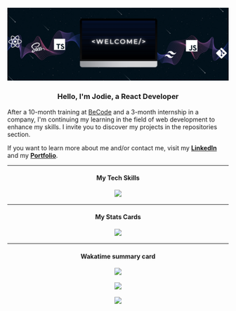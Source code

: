 ![](banniere.png)

<h3 align="center">Hello, I'm Jodie, a React Developer</h3>

After a 10-month training at [BeCode](https://becode.org/) and a 3-month internship in a company, I'm continuing my learning in the field of web development to enhance my skills. I invite you to discover my projects in the repositories section.

If you want to learn more about me and/or contact me, visit my **[LinkedIn](https://www.linkedin.com/in/jodieaddis/)** and my **[Portfolio](portfolio-tau-ten-38.vercel.app/)**.

<hr>

<h4 align="center">My Tech Skills</h4>

<p align='center'>
<img src="https://skillicons.dev/icons?i=figma,git,js,react,sass,tailwind,ts,vite"/>
<hr>

<h4 align="center">My Stats Cards</h4>

<p align='center'>
<img src='https://github-readme-stats.vercel.app/api?username=JodieAddis&show_icons=true&theme=cobalt' al='Stats card of github'>
</p>
<hr>
<h4 align='center'>Wakatime summary card</h4>

<p align='center'>
<img src='https://wakatime.com/badge/user/900a61a0-25c8-4e4f-9d41-fdf5a89c520c.svg'>
</p>

<p align='center'>
<img src="https://github-readme-stats.vercel.app/api/top-langs/?username=JodieAddis&layout=compact&theme=cobalt&langs_count=10&hide_title=true&hide_border=true&include_all_commits=true&count_private=true" />
</p>

<p align='center'>
<img src="https://github-readme-stats.vercel.app/api/wakatime?username=Jodie&hide_title=true&langs_count=5&theme=cobalt&hide_border=true">
</p>
